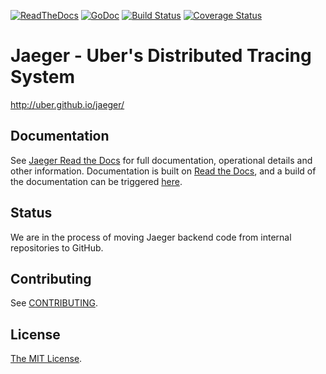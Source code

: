 [![ReadTheDocs][doc-img]][doc] [![GoDoc][godoc-img]][godoc] [![Build Status][ci-img]][ci] [![Coverage Status][cov-img]][cov]

# Jaeger - Uber's Distributed Tracing System

http://uber.github.io/jaeger/

## Documentation

See [Jaeger Read the Docs](http://jaeger.readthedocs.io/en/latest/) for full documentation, operational details and other information.
Documentation is built on [Read the Docs](readthedocs.io), and a build of the documentation can be triggered [here](https://readthedocs.org/projects/jaeger/).

## Status

We are in the process of moving Jaeger backend code from internal repositories to GitHub.

## Contributing

See [CONTRIBUTING](./CONTRIBUTING.md).

## License

[The MIT License](./LICENSE).

[doc-img]: https://readthedocs.org/projects/jaeger/badge/?version=latest
[doc]: http://jaeger.readthedocs.org/en/latest/
[godoc-img]: https://godoc.org/github.com/uber/jaeger?status.svg
[godoc]: https://godoc.org/github.com/uber/jaeger
[ci-img]: https://travis-ci.org/uber/jaeger.svg?branch=master
[ci]: https://travis-ci.org/uber/jaeger
[cov-img]: https://coveralls.io/repos/uber/jaeger/badge.svg?branch=master
[cov]: https://coveralls.io/github/uber/jaeger?branch=master
[//]: # (md-to-godoc-ignore)

